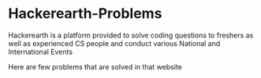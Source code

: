 # Hackerearth-Problems
Hackerearth is a platform provided to solve coding questions to freshers as well as experienced CS people and conduct various National and International Events

Here are few problems that are solved in that website
